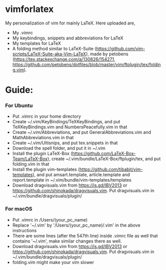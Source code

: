 # vimforlatex
My personalization of vim for mainly LaTeX.
Here uploaded are,
- My .vimrc
- My keybindings, snippets and abbreviations for LaTeX
- My templates for LaTeX
- A folding method similar to  LaTeX-Suite (https://github.com/vim-scripts/LaTeX-Suite-aka-Vim-LaTeX), made by petobens (https://tex.stackexchange.com/a/130826/154271, https://github.com/petobens/dotfiles/blob/master/vim/ftplugin/tex/folding.vim).

# Guide:

### For Ubuntu

- Put .vimrc in your home directory
- Create ~/.vim/KeyBindings/TeXKeyBindings, and put TeXKeyBindings.vim and NumbersPeacefully.vim in that
- Create ~/.vim/Abbreviations, and put GeneralAbbreviations.vim and MathAbbreviations.vim in that
- Create ~/.vim/Ultisnips, and put tex.snippets in that
- Download the spell folder, and put it in ~/.vim
- Install the plugin LaTeX-Box (https://github.com/LaTeX-Box-Team/LaTeX-Box), create ~/.vim/bundle/LaTeX-Box/ftplugin/tex, and put folding.vim in that
- Install the plugin vim-templates (https://github.com/tibabit/vim-templates), and put amsart.template, article.template and report.template in ~/.vim/bundle/vim-templates/templates
- Download dragvisuals.vim from https://is.gd/IBV2013 or https://github.com/shinokada/dragvisuals.vim. Put dragvisuals.vim in ~/.vim/bundle/dragvisuals/plugin/

### For macOS
- Put .vimrc in /Users/(your_pc_name)
- Replace '~/.vim' by '/Users/(your_pc_name)/.vim' in the above instructions
- There are some lines (after the 547th line) inside .vimrc file as well that contains '~/.vim', make similar changes there as well.
- Download dragvisuals.vim from https://is.gd/IBV2013 or https://github.com/shinokada/dragvisuals.vim. Put dragvisuals.vim in ~/.vim/bundle/dragvisuals/plugin/
- folding.vim might make your vim slower
